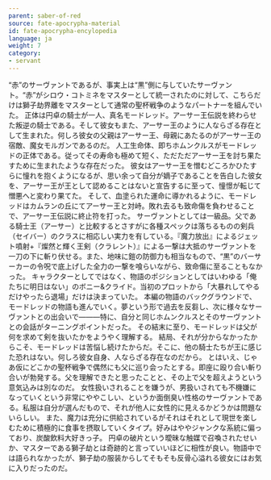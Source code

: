 ```yaml
---
parent: saber-of-red
source: fate-apocrypha-material
id: fate-apocrypha-encylopedia
language: ja
weight: 7
category:
- servant
---
```


“赤”のサーヴァントであるが、事実上は“黒”側に与していたサーヴァント。“赤”がシロウ・コトミネをマスターとして統一されたのに対して、こちらだけは獅子劫界離をマスターとして通常の聖杯戦争のようなパートナーを組んでいた。
正体は円卓の騎士が一人、真名モードレッド。アーサー王伝説を終わらせた叛逆の騎士である。そして彼女もまた、アーサー王のように人ならざる存在として生まれた。何しろ彼女の父親はアーサー王、母親にあたるのがアーサー王の宿敵、魔女モルガンであるのだ。
人工生命体、即ちホムンクルスがモードレッドの正体である。従ってその寿命も極めて短く、ただただアーサー王を討ち果たすために生まれたような存在だった。
彼女はアーサー王を憎むどころかひたすらに憧れを抱くようになるが、思い余って自分が嫡子であることを告白した彼女を、アーサー王が王として認めることはないと宣告するに至って、憧憬が転じて憎悪へと変わり果てた。
そして、血塗られた運命に導かれるように、モードレッドはカムランの丘にてアーサー王と対峙。敗れ去るも致命傷を負わせることで、アーサー王伝説に終止符を打った。
サーヴァントとしては一級品。父である騎士王（アーサー）と比較するとさすがに各種スペックは落ちるものの剣兵（セイバー）のクラスに相応しい実力を有している。『魔力放出』によるジェット噴射+『燦然と輝く王剣（クラレント）』による一撃は大抵のサーヴァントを一刀の下に斬り伏せる。また、地味に鎧の防御力も相当なもので、“黒”のバーサーカーの令呪で底上げした全力の一撃を喰らいながら、致命傷に至ることもなかった。
キャラクターとしてではなく、物語のポジションとしてはいわゆる「俺たちに明日はない」のボニー&クライド。当初のプロットから「大暴れしてやるだけやったら退場」だけは決まっていた。
本編の物語のバックグラウンドで、モードレッドの物語も進んでいく。夢という形で過去を反芻し、次に様々なサーヴァントとの出会いで―――特に、自分と同じホムンクルスとそのサーヴァントとの会話がターニングポイントだった。
その結末に至り、モードレッドは父が何を求めて剣を抜いたかをようやく理解する。
結局、それが分からなかったからこそ、モードレッドは苦悩し続けたからだ。そこに、他の騎士たちが王に感じた恐れはない。何しろ彼女自身、人ならざる存在なのだから。
とはいえ、じゃあ仮にどこかの聖杯戦争で偶然にも父に巡り会ったとする。即座に殴り合い斬り合いが勃発する。父を理解できたと思ったことと、その上で父を超えようという意気込みは別なのだ。
女性扱いされることを嫌うが、男扱いされても不機嫌になっていくという非常にややこしい、というか面倒臭い性格のサーヴァントである。私服は自分が選んだもので、それが他人に女性的に見えるかどうかは問題ないらしい。
また、魔力は充分に供給されているがそれはそれとして現世を楽しむために積極的に食事を摂取していくタイプ。好みはややジャンクな系統に偏っており、炭酸飲料大好きっ子。
円卓の破片という曖昧な触媒で召喚されたせいか、マスターである獅子劫とは奇跡的と言っていいほどに相性が良い。物語中では語られなかったが、獅子劫の服装からしてそもそも反骨心溢れる彼女にはお気に入りだったのだ。
